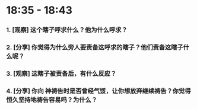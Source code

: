 # 18:35 - 18:43 

### 1. [观察] 这个瞎子呼求什么？他为什么呼求？

### 2. [分享] 你觉得为什么旁人要责备这呼求的瞎子？他们责备这瞎子什么呢？

### 3. [观察] 这瞎子被责备后，有什么反应？

### 4. [分享] 你向 神祷告时是否曾经气馁，让你想放弃继续祷告？你觉得恒久坚持地祷告容易吗？为什么？
